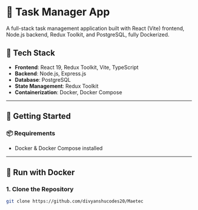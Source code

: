 # 📝 Task Manager App

A full-stack task management application built with React (Vite) frontend, Node.js backend, Redux Toolkit, and PostgreSQL, fully Dockerized.

## 🧱 Tech Stack

- **Frontend**: React 19, Redux Toolkit, Vite, TypeScript
- **Backend**: Node.js, Express.js
- **Database**: PostgreSQL
- **State Management**: Redux Toolkit
- **Containerization**: Docker, Docker Compose

---

## 🚀 Getting Started

### 📦 Requirements

- Docker & Docker Compose installed

---

## 🐳 Run with Docker

### 1. Clone the Repository

```bash
git clone https://github.com/divyanshucodes20/Maetec
